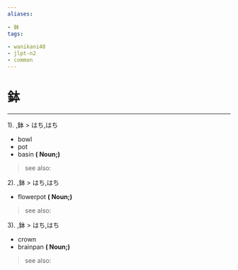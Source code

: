 ```yaml
---
aliases:
    
- 鉢
tags:
    
- wanikani48
- jlpt-n2
- common
---
```


# 鉢
---
1).
,鉢 > はち,はち

- bowl
- pot
- basin
**( Noun;)**
> see also: 
            
2).
,鉢 > はち,はち

- flowerpot
**( Noun;)**
> see also: 
            
3).
,鉢 > はち,はち

- crown
- brainpan
**( Noun;)**
> see also: 
            